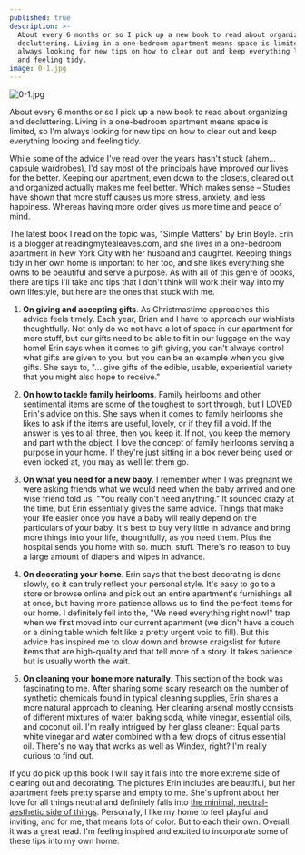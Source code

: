 ```yaml
---
published: true
description: >-
  About every 6 months or so I pick up a new book to read about organizing and
  decluttering. Living in a one-bedroom apartment means space is limited, so I'm
  always looking for new tips on how to clear out and keep everything looking
  and feeling tidy.
image: 0-1.jpg
---
```

![0-1.jpg]({{site.baseurl}}/img/0-1.jpg)

About every 6 months or so I pick up a new book to read about organizing and decluttering. Living in a one-bedroom apartment means space is limited, so I'm always looking for new tips on how to clear out and keep everything looking and feeling tidy. 

While some of the advice I've read over the years hasn't stuck (ahem... [capsule wardrobes](https://redletterdayblog.com/What-I-Learned-From-Trying-A-Capsule-Wardrobe)), I'd say most of the principals have improved our lives for the better. Keeping our apartment, even down to the closets, cleared out and organized actually makes me feel better. Which makes sense – Studies have shown that more stuff causes us more stress, anxiety, and less happiness. Whereas having more order gives us more time and peace of mind.  

The latest book I read on the topic was, "Simple Matters" by Erin Boyle. Erin is a blogger at readingmytealeaves.com, and she lives in a one-bedroom apartment in New York City with her husband and daughter. Keeping things tidy in her own home is important to her too, and she likes everything she owns to be beautiful and serve a purpose. As with all of this genre of books, there are tips I'll take and tips that I don't think will work their way into my own lifestyle, but here are the ones that stuck with me. 

1.  **On giving and accepting gifts**. As Christmastime approaches this advice feels timely. Each year, Brian and I have to approach our wishlists thoughtfully. Not only do we not have a lot of space in our apartment for more stuff, but our gifts need to be able to fit in our luggage on the way home! Erin says when it comes to gift giving, you can't always control what gifts are given to you, but you can be an example when you give gifts. She says to, "... give gifts of the edible, usable, experiential variety that you might also hope to receive." 

2. **On how to tackle family heirlooms**. Family heirlooms and other sentimental items are some of the toughest to sort through, but I LOVED Erin's advice on this. She says when it comes to family heirlooms she likes to ask if the items are useful, lovely, or if they fill a void. If the answer is yes to all three, then you keep it. If not, you keep the memory and part with the object. I love the concept of family heirlooms serving a purpose in your home. If they're just sitting in a box never being used or even looked at, you may as well let them go. 

3. **On what you need for a new baby**. I remember when I was pregnant we were asking friends what we would need when the baby arrived and one wise friend told us, "You really don't need anything." It sounded crazy at the time, but Erin essentially gives the same advice. Things that make your life easier once you have a baby will really depend on the particulars of your baby. It's best to buy very little in advance and bring more things into your life, thoughtfully, as you need them. Plus the hospital sends you home with so. much. stuff. There's no reason to buy a large amount of diapers and wipes in advance. 

4. **On decorating your home**. Erin says that the best decorating is done slowly, so it can truly reflect your personal style. It's easy to go to a store or browse online and pick out an entire apartment's furnishings all at once, but having more patience allows us to find the perfect items for our home. I definitely fell into the, "We need everything right now!" trap when we first moved into our current apartment (we didn't have a couch or a dining table which felt like a pretty urgent void to fill). But this advice has inspired me to slow down and browse craigslist for future items that are high-quality and that tell more of a story. It takes patience but is usually worth the wait. 

5. **On cleaning your home more naturally**. This section of the book was fascinating to me. After sharing some scary research on the number of synthetic chemicals found in typical cleaning supplies, Erin shares a more natural approach to cleaning. Her cleaning arsenal mostly consists of different mixtures of water, baking soda, white vinegar, essential oils, and coconut oil. I'm really intrigued by her glass cleaner: Equal parts white vinegar and water combined with a few drops of citrus essential oil. There's no way that works as well as Windex, right? I'm really curious to find out. 

If you do pick up this book I will say it falls into the more extreme side of clearing out and decorating. The pictures Erin includes are beautiful, but her apartment feels pretty sparse and empty to me. She's upfront about her love for all things neutral and definitely falls into [the minimal, neutral-aesthetic side of things](https://redletterdayblog.com/4-Things-I-Dislike-About-Minimalism). Personally, I like my home to feel playful and inviting, and for me, that means lots of color. But to each their own. Overall, it was a great read. I'm feeling inspired and excited to incorporate some of these tips into my own home.
